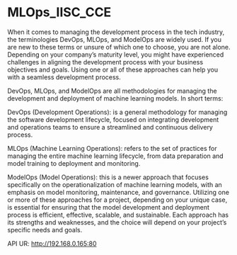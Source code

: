 # MLOps_IISC_CCE

When it comes to managing the development process in the tech industry, the terminologies DevOps, MLOps, 
and ModelOps are widely used. If you are new to these terms or unsure of which one to choose, you are not alone. 
Depending on your company’s maturity level, you might have experienced challenges in aligning the development 
process with your business objectives and goals. Using one or all of these approaches can help you with a seamless development process.

DevOps, MLOps, and ModelOps are all methodologies for managing the development and deployment of machine learning models. In short terms:

DevOps (Development Operations): is a general methodology for managing the software development lifecycle, focused on integrating development
and operations teams to ensure a streamlined and continuous delivery process.

MLOps (Machine Learning Operations): refers to the set of practices for managing the entire machine learning lifecycle, from data preparation and model training to deployment and monitoring.

ModelOps (Model Operations): this is a newer approach that focuses specifically on the operationalization of machine learning models, with an emphasis on model monitoring, maintenance, and governance.
Utilizing one or more of these approaches for a project, depending on your unique case, is essential for ensuring that the model development and deployment process is efficient, effective, scalable, 
and sustainable. Each approach has its strengths and weaknesses, and the choice will depend on your project’s specific needs and goals.

API UR: http://192.168.0.165:80
